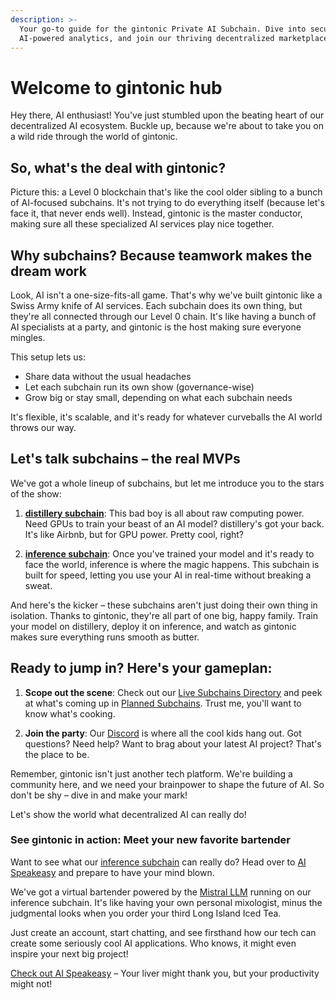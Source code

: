 ```yaml
---
description: >-
  Your go-to guide for the gintonic Private AI Subchain. Dive into secure data sharing, 
  AI-powered analytics, and join our thriving decentralized marketplace.
---
```


# Welcome to gintonic hub

Hey there, AI enthusiast! You've just stumbled upon the beating heart of our decentralized AI ecosystem. Buckle up, because we're about to take you on a wild ride through the world of gintonic.

## So, what's the deal with gintonic?

Picture this: a Level 0 blockchain that's like the cool older sibling to a bunch of AI-focused subchains. It's not trying to do everything itself (because let's face it, that never ends well). Instead, gintonic is the master conductor, making sure all these specialized AI services play nice together.

## Why subchains? Because teamwork makes the dream work

Look, AI isn't a one-size-fits-all game. That's why we've built gintonic like a Swiss Army knife of AI services. Each subchain does its own thing, but they're all connected through our Level 0 chain. It's like having a bunch of AI specialists at a party, and gintonic is the host making sure everyone mingles.

This setup lets us:
* Share data without the usual headaches
* Let each subchain run its own show (governance-wise)
* Grow big or stay small, depending on what each subchain needs

It's flexible, it's scalable, and it's ready for whatever curveballs the AI world throws our way.

## Let's talk subchains – the real MVPs

We've got a whole lineup of subchains, but let me introduce you to the stars of the show:

1. [**distillery subchain**](distillery-subchain-guide/): This bad boy is all about raw computing power. Need GPUs to train your beast of an AI model? distillery's got your back. It's like Airbnb, but for GPU power. Pretty cool, right?

2. [**inference subchain**](inference-subchain-guide/): Once you've trained your model and it's ready to face the world, inference is where the magic happens. This subchain is built for speed, letting you use your AI in real-time without breaking a sweat.

And here's the kicker – these subchains aren't just doing their own thing in isolation. Thanks to gintonic, they're all part of one big, happy family. Train your model on distillery, deploy it on inference, and watch as gintonic makes sure everything runs smooth as butter.

## Ready to jump in? Here's your gameplan:

1. **Scope out the scene**: Check out our [Live Subchains Directory](live-subchains/) and peek at what's coming up in [Planned Subchains](planned-subchains/). Trust me, you'll want to know what's cooking.

2. **Join the party**: Our [Discord](https://discord.gg/3xH9MHpn) is where all the cool kids hang out. Got questions? Need help? Want to brag about your latest AI project? That's the place to be.

Remember, gintonic isn't just another tech platform. We're building a community here, and we need your brainpower to shape the future of AI. So don't be shy – dive in and make your mark!

Let's show the world what decentralized AI can really do!

### See gintonic in action: Meet your new favorite bartender

Want to see what our [inference subchain](live-subchains/inference-intro.md) can really do? Head over to [AI Speakeasy](https://aispeakeasy.com) and prepare to have your mind blown.

We've got a virtual bartender powered by the [Mistral LLM](https://docs.mistral.ai/) running on our inference subchain. It's like having your own personal mixologist, minus the judgmental looks when you order your third Long Island Iced Tea.

Just create an account, start chatting, and see firsthand how our tech can create some seriously cool AI applications. Who knows, it might even inspire your next big project!

[Check out AI Speakeasy](https://aispeakeasy.com) – Your liver might thank you, but your productivity might not!
